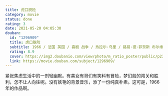 ```yaml
---
title: 虎口脱险
category: movie
status: done
rating: 3
date: 2021-05-20 04:05:30
douban:
  id: "1296909"
  title: 虎口脱险
  subtitle: 1966 / 法国 英国 / 喜剧 战争 / 热拉尔·乌里 / 路易·德·菲奈斯 布尔维尔
  rating: 8.9
  cover: https://img2.doubanio.com/view/photo/m_ratio_poster/public/p2399597512.jpg
  link: https://movie.douban.com/subject/1296909/
---
```


紧张焦虑生活中的一剂轻幽默。有美女有哥们有笑料有冒险，梦幻般的闯关和胜利，怎不让人向往呢。没有妖艳的背景音乐，添了一份纯真朴素。这可是，1966年的作品啊。